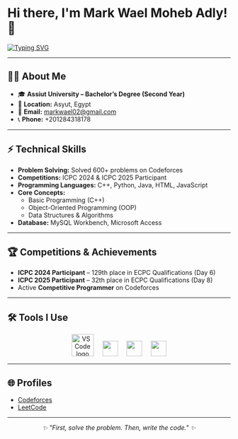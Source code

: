 # Hi there, I'm Mark Wael Moheb Adly! 👋

[![Typing SVG](https://readme-typing-svg.herokuapp.com?font=JetBrains+Mono&size=32&duration=3000&pause=1000&color=58A6FF&center=true&vCenter=true&width=1000&lines=Computer+Science+Student;Aspiring+Software+Engineer;Competitive+Programmer;Problem+Solver+%F0%9F%8F%86)](https://git.io/typing-svg)

---

## 👨‍💻 About Me
- 🎓 **Assiut University – Bachelor’s Degree (Second Year)**  
- 📍 **Location:** Asyut, Egypt  
- 📧 **Email:** markwael02@gmail.com  
- 📞 **Phone:** +201284318178  

---

## ⚡ Technical Skills
- **Problem Solving:** Solved 600+ problems on Codeforces  
- **Competitions:** ICPC 2024 & ICPC 2025 Participant  
- **Programming Languages:** C++, Python, Java, HTML, JavaScript  
- **Core Concepts:**  
  - Basic Programming (C++)  
  - Object-Oriented Programming (OOP)  
  - Data Structures & Algorithms  
- **Database:** MySQL Workbench, Microsoft Access  

---

## 🏆 Competitions & Achievements
- **ICPC 2024 Participant** – 129th place in ECPC Qualifications (Day 6)  
- **ICPC 2025 Participant** – 32th place in ECPC Qualifications (Day 8)  
- Active **Competitive Programmer** on Codeforces  

---

## 🛠️ Tools I Use
<div align="center">
  <img src="https://skillicons.dev/icons?i=vscode" height="50" alt="VS Code logo"  />
  <img width="12" />
  <img src="https://img.shields.io/badge/VS%20Community-5C2D91?style=for-the-badge&logo=visualstudio&logoColor=white" height="35" />
  <img width="12" />
  <img src="https://img.shields.io/badge/Cursor-000000?style=for-the-badge&logo=cursor&logoColor=white" height="35" />
  <img width="12" />
  <img src="https://img.shields.io/badge/Cline-1E90FF?style=for-the-badge&logo=githubcopilot&logoColor=white" height="35" />
</div>

---

## 🌐 Profiles
- [Codeforces](https://codeforces.com/profile/YOUR_HANDLE)  
- [LeetCode](https://leetcode.com/YOUR_HANDLE)  

---

<div align="center">
  <i>✨ "First, solve the problem. Then, write the code." ✨</i>
</div>
